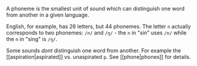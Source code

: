A phoneme is the smallest unit of sound which can distinguish one word from another in a given language.

English, for example, has 26 letters, but 44 phonemes. The letter `n` actually corresponds to two phonemes: `/n/` and `/ŋ/` - the `n` in "sin" uses `/n/` while the `n` in "sing" is `/ŋ/`.

Some sounds *dont* distinguish one word from another. For example the [[aspiration|aspirated]] vs. unaspirated `p`. See [[phone|phones]] for details.